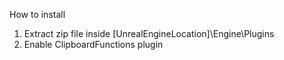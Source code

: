 How to install

1. Extract zip file inside [UnrealEngineLocation]\Engine\Plugins
2. Enable ClipboardFunctions plugin

